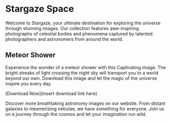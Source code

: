 <!--font:Poppins-->

# Stargaze Space

Welcome to Stargaze, your ultimate destination for exploring the universe through stunning images. Our collection features awe-inspiring photographs of celestial bodies and phenomena captured by talented photographers and astronomers from around the world.

## Meteor Shower

Experience the wonder of a meteor shower with this Cap<wbr>ti<wbr>va<wbr>ting image. The bright streaks of light crossing the night sky will transport you to a world beyond our own. Download this image and let the magic of the universe inspire you every day.

[Download Now](insert download link here)

Discover more breathtaking astronomy images on our website. From distant galaxies to mesmerizing nebulae, we have something for everyone. Join us on a journey through the cosmos and let your imagination run wild.

<!--

Write me markdown content of website with wallpaper:

"A photograph of a meteor shower, with bright streaks of light crossing the night sky."

The header of the page should not be copy of the text but rather a real content of the website which is using this wallpaper.


---


# Stargaze: A Collection of Stunning Astronomy Wallpapers

Welcome to Stargaze, your go-to destination for breathtaking astronomy wallpapers. Our collection features stunning images of celestial bodies and phenomena, captured by talented photographers and astronomers from around the world.

## Meteor Shower

Behold the beauty of a meteor shower with this Cap<wbr>ti<wbr>va<wbr>ting wallpaper. The bright streaks of light crossing the night sky will transport you to a world beyond our own. Download this wallpaper and let the magic of the universe inspire you every day.

[Download Now](insert download link here)


---


Heading should not include word "wallpaper". The website should not be about the wallpaper itself, wallpaper is just a related background, rewrite whole content.


---


# Stargaze: A Collection of Stunning Astronomy Images

Welcome to Stargaze, your ultimate destination for breathtaking astronomy images. Our collection features awe-inspiring photographs of celestial bodies and phenomena captured by talented photographers and astronomers from around the world.

## Meteor Shower

Experience the wonder of a meteor shower with this Cap<wbr>ti<wbr>va<wbr>ting image. The bright streaks of light crossing the night sky will transport you to a world beyond our own. Download this image and let the magic of the universe inspire you every day.

[Download Now](insert download link here)

Explore our website to discover more stunning astronomy images that will leave you in awe. From distant galaxies to mesmerizing nebulae, we have something for everyone. Join us on a journey through the cosmos and let your imagination run wild.


---


Heading is too long, rewrite whole content.


---


# Stargaze: Discover the Wonders of the Universe

Welcome to Stargaze, your ultimate destination for exploring the wonders of the universe. Our collection features awe-inspiring photographs of celestial bodies and phenomena captured by talented photographers and astronomers from around the world.

## Meteor Shower

Experience the wonder of a meteor shower with this Cap<wbr>ti<wbr>va<wbr>ting image. The bright streaks of light crossing the night sky will transport you to a world beyond our own. Download this image and let the magic of the universe inspire you every day.

[Download Now](insert download link here)

Explore our website to discover more stunning astronomy images that will leave you in awe. From distant galaxies to mesmerizing nebulae, we have something for everyone. Join us on a journey through the cosmos and let your imagination run wild.


---


Heading is too long, rewrite whole content.


---


# Stargaze: Explore the Universe Through Stunning Images

Welcome to Stargaze, your ultimate destination for exploring the universe through stunning images. Our collection features awe-inspiring photographs of celestial bodies and phenomena captured by talented photographers and astronomers from around the world.

## Meteor Shower

Experience the wonder of a meteor shower with this Cap<wbr>ti<wbr>va<wbr>ting image. The bright streaks of light crossing the night sky will transport you to a world beyond our own. Download this image and let the magic of the universe inspire you every day.

[Download Now](insert download link here)

Discover more breathtaking astronomy images on our website. From distant galaxies to mesmerizing nebulae, we have something for everyone. Join us on a journey through the cosmos and let your imagination run wild.


---


Write me a Google font which is best fitting for the website.

Pick from the list:
- Futura
- Orbitron
- Playfair Display
- Roboto
- Lobster
- Dancing Script
- Barlow Condensed
- Inter
- Open Sans
- IBM Plex Sans
- Poppins
- Alegreya
- Raleway
- Lato
- Exo 2
- Great Vibes
- Montserrat


Write just the font name nothing else.


---


Poppins

-->

